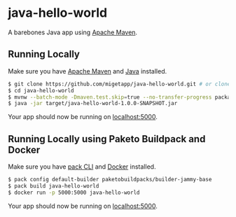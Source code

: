 # java-hello-world

A barebones Java app using [Apache Maven](https://maven.apache.org/).


## Running Locally

Make sure you have [Apache Maven](https://maven.apache.org/) and [Java](https://openjdk.org/) installed.

```sh
$ git clone https://github.com/migetapp/java-hello-world.git # or clone your own fork
$ cd java-hello-world
$ mvnw --batch-mode -Dmaven.test.skip=true --no-transfer-progress package
$ java -jar target/java-hello-world-1.0.0-SNAPSHOT.jar
```
Your app should now be running on [localhost:5000](http://localhost:5000/).

## Running Locally using Paketo Buildpack and Docker
Make sure you have [pack CLI](https://github.com/buildpacks/pack) and [Docker](https://www.docker.com/) installed.

```sh
$ pack config default-builder paketobuildpacks/builder-jammy-base
$ pack build java-hello-world
$ docker run -p 5000:5000 java-hello-world
```
Your app should now be running on [localhost:5000](http://localhost:5000/).
